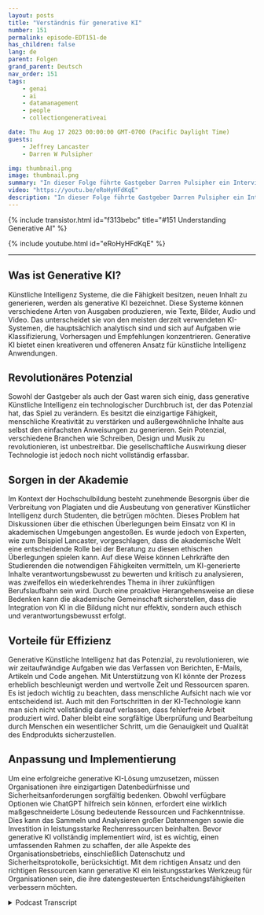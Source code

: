 ```yaml
---
layout: posts
title: "Verständnis für generative KI"
number: 151
permalink: episode-EDT151-de
has_children: false
lang: de
parent: Folgen
grand_parent: Deutsch
nav_order: 151
tags:
    - genai
    - ai
    - datamanagement
    - people
    - collectiongenerativeai

date: Thu Aug 17 2023 00:00:00 GMT-0700 (Pacific Daylight Time)
guests:
    - Jeffrey Lancaster
    - Darren W Pulsipher

img: thumbnail.png
image: thumbnail.png
summary: "In dieser Folge führte Gastgeber Darren Pulsipher ein Interview mit Dr. Jeffrey Lancaster von Dell Technologies. Ihre Diskussion drehte sich um generative KI und deren potenzielle Auswirkungen."
video: "https://youtu.be/eRoHyHFdKqE"
description: "In dieser Folge führte Gastgeber Darren Pulsipher ein Interview mit Dr. Jeffrey Lancaster von Dell Technologies. Ihre Diskussion drehte sich um generative KI und deren potenzielle Auswirkungen."
---
```


<div>
{% include transistor.html id="f313bebc" title="#151 Understanding Generative AI" %}

{% include youtube.html id="eRoHyHFdKqE" %}
</div>

---

## Was ist Generative KI?

Künstliche Intelligenz Systeme, die die Fähigkeit besitzen, neuen Inhalt zu generieren, werden als generative KI bezeichnet. Diese Systeme können verschiedene Arten von Ausgaben produzieren, wie Texte, Bilder, Audio und Video. Das unterscheidet sie von den meisten derzeit verwendeten KI-Systemen, die hauptsächlich analytisch sind und sich auf Aufgaben wie Klassifizierung, Vorhersagen und Empfehlungen konzentrieren. Generative KI bietet einen kreativeren und offeneren Ansatz für künstliche Intelligenz Anwendungen.

## Revolutionäres Potenzial

Sowohl der Gastgeber als auch der Gast waren sich einig, dass generative Künstliche Intelligenz ein technologischer Durchbruch ist, der das Potenzial hat, das Spiel zu verändern. Es besitzt die einzigartige Fähigkeit, menschliche Kreativität zu verstärken und außergewöhnliche Inhalte aus selbst den einfachsten Anweisungen zu generieren. Sein Potenzial, verschiedene Branchen wie Schreiben, Design und Musik zu revolutionieren, ist unbestreitbar. Die gesellschaftliche Auswirkung dieser Technologie ist jedoch noch nicht vollständig erfassbar.

## Sorgen in der Akademie

Im Kontext der Hochschulbildung besteht zunehmende Besorgnis über die Verbreitung von Plagiaten und die Ausbeutung von generativer Künstlicher Intelligenz durch Studenten, die betrügen möchten. Dieses Problem hat Diskussionen über die ethischen Überlegungen beim Einsatz von KI in akademischen Umgebungen angestoßen. Es wurde jedoch von Experten, wie zum Beispiel Lancaster, vorgeschlagen, dass die akademische Welt eine entscheidende Rolle bei der Beratung zu diesen ethischen Überlegungen spielen kann. Auf diese Weise können Lehrkräfte den Studierenden die notwendigen Fähigkeiten vermitteln, um KI-generierte Inhalte verantwortungsbewusst zu bewerten und kritisch zu analysieren, was zweifellos ein wiederkehrendes Thema in ihrer zukünftigen Berufslaufbahn sein wird. Durch eine proaktive Herangehensweise an diese Bedenken kann die akademische Gemeinschaft sicherstellen, dass die Integration von KI in die Bildung nicht nur effektiv, sondern auch ethisch und verantwortungsbewusst erfolgt.

## Vorteile für Effizienz

Generative Künstliche Intelligenz hat das Potenzial, zu revolutionieren, wie wir zeitaufwändige Aufgaben wie das Verfassen von Berichten, E-Mails, Artikeln und Code angehen. Mit Unterstützung von KI könnte der Prozess erheblich beschleunigt werden und wertvolle Zeit und Ressourcen sparen. Es ist jedoch wichtig zu beachten, dass menschliche Aufsicht nach wie vor entscheidend ist. Auch mit den Fortschritten in der KI-Technologie kann man sich nicht vollständig darauf verlassen, dass fehlerfreie Arbeit produziert wird. Daher bleibt eine sorgfältige Überprüfung und Bearbeitung durch Menschen ein wesentlicher Schritt, um die Genauigkeit und Qualität des Endprodukts sicherzustellen.

## Anpassung und Implementierung

Um eine erfolgreiche generative KI-Lösung umzusetzen, müssen Organisationen ihre einzigartigen Datenbedürfnisse und Sicherheitsanforderungen sorgfältig bedenken. Obwohl verfügbare Optionen wie ChatGPT hilfreich sein können, erfordert eine wirklich maßgeschneiderte Lösung bedeutende Ressourcen und Fachkenntnisse. Dies kann das Sammeln und Analysieren großer Datenmengen sowie die Investition in leistungsstarke Rechenressourcen beinhalten. Bevor generative KI vollständig implementiert wird, ist es wichtig, einen umfassenden Rahmen zu schaffen, der alle Aspekte des Organisationsbetriebs, einschließlich Datenschutz und Sicherheitsprotokolle, berücksichtigt. Mit dem richtigen Ansatz und den richtigen Ressourcen kann generative KI ein leistungsstarkes Werkzeug für Organisationen sein, die ihre datengesteuerten Entscheidungsfähigkeiten verbessern möchten.



<details>
<summary> Podcast Transcript </summary>

<p></p>

</details>
